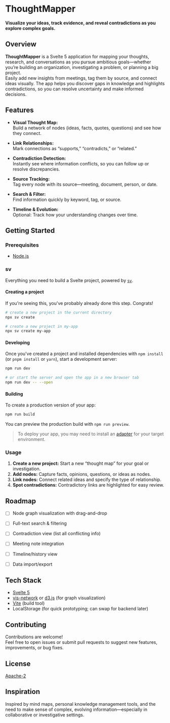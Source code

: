 # ThoughtMapper

**Visualize your ideas, track evidence, and reveal contradictions as you explore complex goals.**

## Overview

**ThoughtMapper** is a Svelte 5 application for mapping your thoughts, research, and conversations as you pursue ambitious goals—whether you’re building an organization, investigating a problem, or planning a big project.  
Easily add new insights from meetings, tag them by source, and connect ideas visually. The app helps you discover gaps in knowledge and highlights contradictions, so you can resolve uncertainty and make informed decisions.

## Features

- **Visual Thought Map:**  
  Build a network of nodes (ideas, facts, quotes, questions) and see how they connect.

- **Link Relationships:**  
  Mark connections as “supports,” “contradicts,” or “related.”

- **Contradiction Detection:**  
  Instantly see where information conflicts, so you can follow up or resolve discrepancies.

- **Source Tracking:**  
  Tag every node with its source—meeting, document, person, or date.

- **Search & Filter:**  
  Find information quickly by keyword, tag, or source.

- **Timeline & Evolution:**  
  Optional: Track how your understanding changes over time.

## Getting Started

### Prerequisites
- [Node.js](https://nodejs.org/)

### sv

Everything you need to build a Svelte project, powered by [`sv`](https://github.com/sveltejs/cli).

#### Creating a project

If you're seeing this, you've probably already done this step. Congrats!

```bash
# create a new project in the current directory
npx sv create

# create a new project in my-app
npx sv create my-app
```

#### Developing

Once you've created a project and installed dependencies with `npm install` (or `pnpm install` or `yarn`), start a development server:

```bash
npm run dev

# or start the server and open the app in a new browser tab
npm run dev -- --open
```

#### Building

To create a production version of your app:

```bash
npm run build
```

You can preview the production build with `npm run preview`.

> To deploy your app, you may need to install an [adapter](https://svelte.dev/docs/kit/adapters) for your target environment.

### Usage

1. **Create a new project:** Start a new “thought map” for your goal or investigation.
2. **Add nodes:** Capture facts, opinions, questions, or ideas as nodes.
3. **Link nodes:** Connect related ideas and specify the type of relationship.
4. **Spot contradictions:** Contradictory links are highlighted for easy review.

## Roadmap

- [ ] Node graph visualization with drag-and-drop
- [ ] Full-text search & filtering
- [ ] Contradiction view (list all conflicting info)
- [ ] Meeting note integration
- [ ] Timeline/history view
- [ ] Data import/export


## Tech Stack

- [Svelte 5](https://svelte.dev/)
- [vis-network](https://visjs.github.io/vis-network/) or [d3.js](https://d3js.org/) (for graph visualization)
- [Vite](https://vitejs.dev/) (build tool)
- LocalStorage (for quick prototyping; can swap for backend later)

## Contributing

Contributions are welcome!  
Feel free to open issues or submit pull requests to suggest new features, improvements, or bug fixes.


## License

[Apache-2](LICENSE)


## Inspiration

Inspired by mind maps, personal knowledge management tools, and the need to make sense of complex, evolving information—especially in collaborative or investigative settings.

